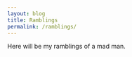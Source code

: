 ```yaml
---
layout: blog
title: Ramblings
permalink: /ramblings/
---
```


Here will be my ramblings of a mad man.